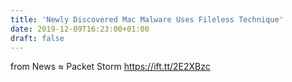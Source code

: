 ```yaml
---
title: 'Newly Discovered Mac Malware Uses Fileless Technique'
date: 2019-12-09T16:23:00+01:00
draft: false
---
```


  
  
from News ≈ Packet Storm https://ift.tt/2E2XBzc